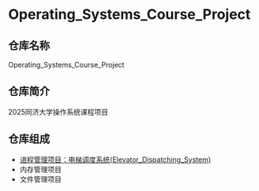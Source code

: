 # Operating_Systems_Course_Project

## 仓库名称

Operating_Systems_Course_Project

## 仓库简介

2025同济大学操作系统课程项目

## 仓库组成

* [进程管理项目：电梯调度系统(Elevator_Dispatching_System)](Elevator_Dispatching_System)
* 内存管理项目
* 文件管理项目
